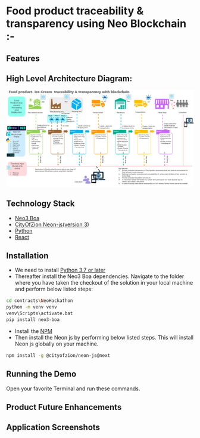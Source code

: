 #  Food product traceability & transparency using Neo Blockchain :-

## Features

## High Level Architecture Diagram: 

![Output](/images/architecture/blockchain_architecture_diagram.png)

## Technology Stack

- [Neo3 Boa](https://dojo.coz.io/neo3/boa/getting-started.html)
- [CityOfZion Neon-js(version 3)](https://dojo.coz.io/neo3/neon-js/docs/)
- [Python](https://www.python.org/)
- [React](https://reactjs.org/)

## Installation

- We need to install [Python 3.7 or later](https://www.python.org/downloads/release/python-379/)
- Thereafter install the Neo3 Boa dependencies. Navigate to the folder where you have taken the checkout of the solution in your local machine and perform below listed steps:
```sh
cd contracts\NeoHackathon
python -m venv venv
venv\Scripts\activate.bat
pip install neo3-boa
```
- Install the [NPM](https://nodejs.org/en/download/)
- Then install the Neon js by performing below listed steps. This will install Neon js globally on your machine.
```sh
npm install -g @cityofzion/neon-js@next
```

## Running the Demo

Open your favorite Terminal and run these commands.

## Product Future Enhancements

## Application Screenshots